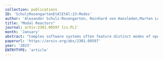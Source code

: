 ```yaml
---
collection: publications
ID: 'SchulzRosengartenEtAlEtAl:23:Modes'
author: 'Alexander Schulz-Rosengarten, Reinhard von Hanxleden,Marten Lohstroh, Soroush Bateni, Edward A. Lee'
title: "Modal Reactors"
journal: arXiv:2301.09597 [cs.PL]'
month: 'January'
abstract: "Complex software systems often feature distinct modes of operation, each designed to handle a particular scenario that may require the system to respond in a certain way. Breaking down system behavior into mutually exclusive modes and discrete transitions between modes is a commonly used strategy to reduce implementation complexity and promote code readability. However, such capabilities often come in the form of self-contained domain specific languages or language-specific frameworks. The work in this paper aims to bring the advantages of modal models to mainstream programming languages, by following the polyglot coordination approach of Lingua Franca (LF), in which verbatim target code (e.g., C, C++, Python, Typescript, or Rust) is encapsulated in composable reactive components called reactors. Reactors can form a dataflow network, are triggered by timed as well as sporadic events, execute concurrently, and can be distributed across nodes on a network. With modal models in LF, we introduce a lean extension to the concept of reactors that enables the coordination of reactive tasks based on modes of operation. The implementation of modal reactors outlined in this paper generalizes to any LF-supported language with only modest modifications to the generic runtime system."
paperurl: 'https://arxiv.org/abs/2301.09597'
year: '2023'
ENTRYTYPE: 'article'
---
```


